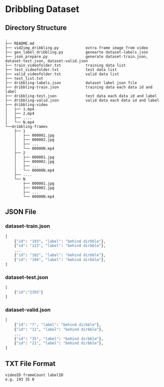 # Dribbling Dataset

## Directory Structure

    .
    ├── README.md
    ├── vid2img_dribbling.py            extra frame image from video
    ├── gen_label_dribbling.py          genearte dataset-labels.json
    ├── json_prepare.py                 generate dataset-train.json, dataset-test.json, dataset-valid.json
    ├── train_videofolder.txt           training data list
    ├── test_videofolder.txt            test data list
    ├── valid_videofolder.txt           valid data list
    ├── test_list.txt
    ├── dribbling-labels.json           dataset label json file
    ├── dribbling-train.json            training data each data id and label
    ├── dribbling-test.json             test data each data id and label
    ├── dribbling-valid.json            valid data each data id and label
    ├── dribbling-video
    │   ├── 1.mp4
    │   ├── 2.mp4
    │   ├── ....
    │   └── N.mp4
    └──dribbling-frames
        ├── 1
        │   ├── 000001.jpg
        │   ├── 000002.jpg
        │   ├── ...   
        │   └── 00000N.mp4
        ├── 2
        │   ├── 000001.jpg
        │   ├── 000002.jpg
        │   ├── ...   
        │   └── 00000N.mp4
        ├── ....
        └── N
            ├── 000001.jpg
            ├── 000002.jpg
            ├── ...   
            └── 00000N.mp4
            
## JSON File

### dataset-train.json
```python
[
    {"id": "193", "label": "behind dirbble"}, 
    {"id": "123", "label": "behind dirbble"}, 
    ...
    {"id": "182", "label": "behind dirbble"}, 
    {"id": "194", "label": "behind dirbble"},
]
```

### dataset-test.json
```python
[
    {"id":"2355"}
]
```

### dataset-valid.json
```python
[
    {"id": "7", "label": "behind dirbble"}, 
    {"id": "11", "label": "behind dirbble"}, 
    ...
    {"id": "15", "label": "behind dirbble"}, 
    {"id": "21", "label": "behind dirbble"},
]
```
## TXT File Format
    videoID frameCount labelID
    e.g. 193 35 0
